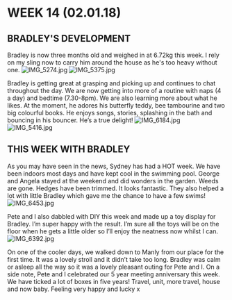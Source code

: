 # WEEK 14 (02.01.18)

## BRADLEY'S DEVELOPMENT
Bradley is now three months old and weighed in at 6.72kg this week. I rely on my sling now to carry him around the house as he's too heavy without one. 
![IMG_5274.jpg](IMG_5274.jpg "IMG_5274.jpg")
![IMG_5375.jpg](IMG_5375.jpg "IMG_5375.jpg")

Bradley is getting great at grasping and picking up and continues to chat throughout the day. We are now getting into more of a routine with naps (4 a day) and bedtime (7.30-8pm). We are also learning more about what he likes. At the moment, he adores his butterfly teddy, bee tambourine and two big colourful books. He enjoys songs, stories, splashing in the bath and bouncing in his bouncer. He’s a true delight! 
![IMG_6184.jpg](IMG_6184.jpg "IMG_6184.jpg")
![IMG_5416.jpg](IMG_5416.jpg "IMG_5416.jpg")

## THIS WEEK WITH BRADLEY
As you may have seen in the news, Sydney has had a HOT week. We have been indoors most days and have kept cool in the swimming pool. George and Angela stayed at the weekend and did wonders in the garden. Weeds are gone. Hedges have been trimmed. It looks fantastic. They also helped a lot with little Bradley which gave me the chance to have a few swims! 
![IMG_6453.jpg](IMG_6453.jpg "IMG_6453.jpg")

Pete and I also dabbled with DIY this week and made up a toy display for Bradley. I’m super happy with the result. I’m sure all the toys will be on the floor when he gets a little older so I’ll enjoy the neatness now whilst I can.
![IMG_6392.jpg](IMG_6392.jpg "IMG_6392.jpg")

On one of the cooler days, we walked down to Manly from our place for the first time. It was a lovely stroll and it didn’t take too long. Bradley was calm or asleep all the way so it was a lovely pleasant outing for Pete and I. On a side note, Pete and I celebrated our 5 year meeting anniversary this week. We have ticked a lot of boxes in five years! Travel, unit, more travel, house and now baby. Feeling very happy and lucky x 
